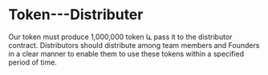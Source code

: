 # Token---Distributer

Our token must produce 1,000,000 token և pass it to the distributor contract.
Distributors should distribute among team members and Founders in a clear manner to enable them to use these tokens within a specified period of time.
